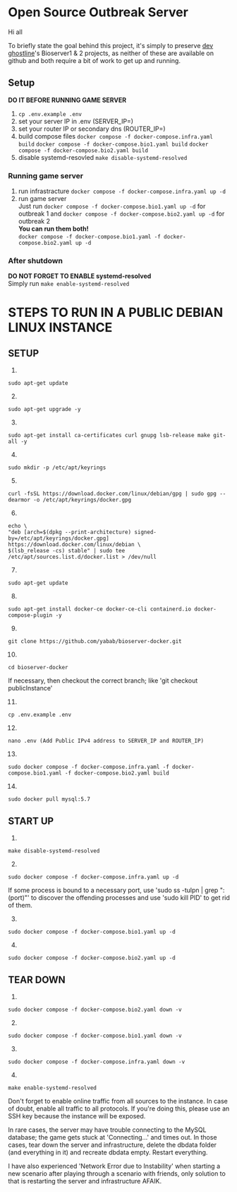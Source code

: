 # Open Source Outbreak Server

Hi all

To briefly state the goal behind this project, it's simply to preserve [dev ghostline](https://gitlab.com/users/gh0stl1ne/projects)'s Bioserver1 & 2 projects, as neither of these are available on github and both require a bit of work to get up and running.

## Setup
**DO IT BEFORE RUNNING GAME SERVER**
1. `cp .env.example .env`
2. set your server IP in .env (SERVER_IP=)
3. set your router IP or secondary dns (ROUTER_IP=)
4. build compose files 
    `docker compose -f docker-compose.infra.yaml build`
    `docker compose -f docker-compose.bio1.yaml build`
    `docker compose -f docker-compose.bio2.yaml build`
5. disable systemd-resovled `make disable-systemd-resolved`

### Running game server
1. run infrastracture `docker compose -f docker-compose.infra.yaml up -d`
2. run game server\
Just run `docker compose -f docker-compose.bio1.yaml up -d` for outbreak 1 and `docker compose -f docker-compose.bio2.yaml up -d` for outbreak 2\
**You can run them both!**\
`docker compose -f docker-compose.bio1.yaml -f docker-compose.bio2.yaml up -d`

### After shutdown
**DO NOT FORGET TO ENABLE systemd-resolved**\
Simply run `make enable-systemd-resolved`

# STEPS TO RUN IN A PUBLIC DEBIAN LINUX INSTANCE

## SETUP

1.
```
sudo apt-get update
```

2.
```
sudo apt-get upgrade -y
```

3.
```
sudo apt-get install ca-certificates curl gnupg lsb-release make git-all -y
```

4.
```
sudo mkdir -p /etc/apt/keyrings
```

5.
```
curl -fsSL https://download.docker.com/linux/debian/gpg | sudo gpg --dearmor -o /etc/apt/keyrings/docker.gpg
```

6.
```
echo \
"deb [arch=$(dpkg --print-architecture) signed-by=/etc/apt/keyrings/docker.gpg] https://download.docker.com/linux/debian \
$(lsb_release -cs) stable" | sudo tee /etc/apt/sources.list.d/docker.list > /dev/null
```

7.
```
sudo apt-get update
```

8.
```
sudo apt-get install docker-ce docker-ce-cli containerd.io docker-compose-plugin -y
```

9.
```
git clone https://github.com/yabab/bioserver-docker.git
```

10.
```
cd bioserver-docker
```
If necessary, then checkout the correct branch; like 'git checkout publicInstance'

11.
```
cp .env.example .env
```

12.
```
nano .env (Add Public IPv4 address to SERVER_IP and ROUTER_IP)
```

13.
```
sudo docker compose -f docker-compose.infra.yaml -f docker-compose.bio1.yaml -f docker-compose.bio2.yaml build
```

14.
```
sudo docker pull mysql:5.7
```

## START UP

1.
```
make disable-systemd-resolved
```

2.
```
sudo docker compose -f docker-compose.infra.yaml up -d
```
If some process is bound to a necessary port, use 'sudo ss -tulpn | grep ":(port)"' to discover the offending processes and use 'sudo kill PID' to get rid of them.

3.
```
sudo docker compose -f docker-compose.bio1.yaml up -d
```

4.
```
sudo docker compose -f docker-compose.bio2.yaml up -d
```

## TEAR DOWN

1.
```
sudo docker compose -f docker-compose.bio2.yaml down -v
```

2.
```
sudo docker compose -f docker-compose.bio1.yaml down -v
```

3.
```
sudo docker compose -f docker-compose.infra.yaml down -v
```

4.
```
make enable-systemd-resolved
```

Don't forget to enable online traffic from all sources to the instance. In case of doubt, enable all traffic to all protocols. If you're doing this, please use an SSH key because the instance will be exposed. 

In rare cases, the server may have trouble connecting to the MySQL database; the game gets stuck at 'Connecting...' and times out. In those cases, tear down the server and infrastructure, delete the dbdata folder (and everything in it) and recreate dbdata empty. Restart everything.

I have also experienced 'Network Error due to Instability' when starting a new scenario after playing through a scenario with friends, only solution to that is restarting the server and infrastructure AFAIK.